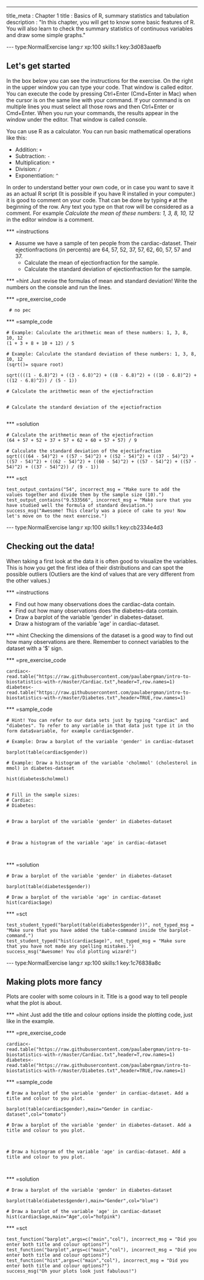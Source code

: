 --- 
title_meta  : Chapter 1
title       : Basics of R, summary statistics and tabulation
description : "In this chapter, you will get to know some basic features of R. You will also learn to check the summary statistics of continuous variables and draw some simple graphs."
 
--- type:NormalExercise lang:r xp:100 skills:1 key:3d083aaefb
## Let's get started
 
In the box below you can see the instructions for the exercise. On the right in the upper window you can type your code. That window is called editor. You can execute the code by pressing Ctrl+Enter (Cmd+Enter in Mac) when the cursor is on the same line with your command. If your command is on multiple lines you must select all those rows and then Ctrl+Enter or Cmd+Enter. When you run your commands, the results appear in the window under the editor. That window is called console.
 
You can use R as a calculator. You can run basic mathematical operations like this: 
 
- Addition: `+`
- Subtraction: `-`
- Multiplication: `*`
- Division: `/`
- Exponentiation: `^`
 
In order to understand better your own code, or in case you want to save it as an actual R script (It is possible if you have R installed in your computer.) it is good to comment on your code. That can be done by typing `#` at the beginning of the row. Any text you type on that row will be considered as a comment. For example _Calculate the mean of these numbers: 1, 3, 8, 10, 12_ in the editor window is a comment.
 
*** =instructions
 - Assume we have a sample of ten people from the cardiac-dataset. Their ejectionfractions (in percents) are 64, 57, 52, 37, 57, 62, 60, 57, 57 and 37. 
   - Calculate the mean of ejectionfraction for the sample. 
   - Calculate the standard deviation of ejectionfraction for the sample. 

*** =hint
Just revise the formulas of mean and standard deviation! Write the numbers on the console and run the lines.
 
*** =pre_exercise_code
```{r}
 # no pec
```
 
*** =sample_code
```{r}
# Example: Calculate the arithmetic mean of these numbers: 1, 3, 8, 10, 12
(1 + 3 + 8 + 10 + 12) / 5
 
# Example: Calculate the standard deviation of these numbers: 1, 3, 8, 10, 12
(sqrt()= square root)
 
sqrt((((1 - 6.8)^2) + ((3 - 6.8)^2) + ((8 - 6.8)^2) + ((10 - 6.8)^2) + ((12 - 6.8)^2)) / (5 - 1))
 
# Calculate the arithmetic mean of the ejectiofraction

 
# Calculate the standard deviation of the ejectiofraction
 

```
 
*** =solution
```{r}
# Calculate the arithmetic mean of the ejectiofraction
(64 + 57 + 52 + 37 + 57 + 62 + 60 + 57 + 57) / 9
 
# Calculate the standard deviation of the ejectiofraction
sqrt((((64 - 54)^2) + ((57 - 54)^2) + ((52 - 54)^2) + ((37 - 54)^2) + ((57 - 54)^2) + ((62 - 54)^2) + ((60 - 54)^2) + ((57 - 54)^2) + ((57 - 54)^2) + ((37 - 54)^2)) / (9 - 1))
```
 
*** =sct
```{r}
test_output_contains("54", incorrect_msg = "Make sure to add the values together and divide them by the sample size (10).")
test_output_contains("9.533566", incorrect_msg = "Make sure that you have studied well the formula of standard deviation.")
success_msg("Awesome! This clearly was a piece of cake to you! Now let's move on to the next exercise.")
```

--- type:NormalExercise lang:r xp:100 skills:1 key:cb2334e4d3
## Checking out the data! 
 
When taking a first look at the data it is often good to visualize the variables. This is how you get the first idea of their distributions and can spot the possible outliers (Outliers are the kind of values that are very different from the other values.) 
 
*** =instructions
 - Find out how many observations does the cardiac-data contain. 
 - Find out how many observations does the diabetes-data contain.
 - Draw a barplot of the variable 'gender' in diabetes-dataset.
 - Draw a histogram of the variable 'age' in cardiac-dataset.

*** =hint
Checking the dimensions of the dataset is a good way to find out how many observations are there. 
Remember to connect variables to the dataset with a '$' sign.
 
*** =pre_exercise_code
```{r}
cardiac<-read.table("https://raw.githubusercontent.com/paulabergman/intro-to-biostatistics-with-r/master/Cardiac.txt",header=T,row.names=1)
diabetes<-read.table("https://raw.githubusercontent.com/paulabergman/intro-to-biostatistics-with-r/master/Diabetes.txt",header=TRUE,row.names=1)
```
 
*** =sample_code
```{r}
# Hint! You can refer to our data sets just by typing "cardiac" and "diabetes". To refer to any variable in that data just type it in tho form data$variable, for example cardiac$gender.

# Example: Draw a barplot of the variable 'gender' in cardiac-dataset
 
barplot(table(cardiac$gender))
 
# Example: Draw a histogram of the variable 'cholmmol' (cholesterol in mmol) in diabetes-dataset
 
hist(diabetes$cholmmol)


# Fill in the sample sizes:
# Cardiac:
# Diabetes: 

 
# Draw a barplot of the variable 'gender' in diabetes-dataset
 

 
# Draw a histogram of the variable 'age' in cardiac-dataset
 
 
```
 
*** =solution
```{r}
# Draw a barplot of the variable 'gender' in diabetes-dataset
 
barplot(table(diabetes$gender))
 
# Draw a barplot of the variable 'age' in cardiac-dataset
hist(cardiac$age)
```
 
*** =sct
```{r}
test_student_typed("barplot(table(diabetes$gender))", not_typed_msg = "Make sure that you have added the table-command inside the barplot-command.")
test_student_typed("hist(cardiac$age)", not_typed_msg = "Make sure that you have not made any spelling mistakes.")
success_msg("Awesome! You old plotting wizard!")
```

--- type:NormalExercise lang:r xp:100 skills:1 key:1c76838a8c
## Making plots more fancy
 
Plots are cooler with some colours in it. Title is a good way to tell people what the plot is about.

*** =hint
Just add the title and colour options inside the plotting code, just like in the example.
 
*** =pre_exercise_code
```{r}
cardiac<-read.table("https://raw.githubusercontent.com/paulabergman/intro-to-biostatistics-with-r/master/Cardiac.txt",header=T,row.names=1)
diabetes<-read.table("https://raw.githubusercontent.com/paulabergman/intro-to-biostatistics-with-r/master/Diabetes.txt",header=TRUE,row.names=1)
```
 
*** =sample_code
```{r}
# Draw a barplot of the variable 'gender' in cardiac-dataset. Add a title and colour to you plot.
 
barplot(table(cardiac$gender),main="Gender in cardiac-dataset",col="tomato")

# Draw a barplot of the variable 'gender' in diabetes-dataset. Add a title and colour to you plot.
 

 
# Draw a histogram of the variable 'age' in cardiac-dataset. Add a title and colour to you plot.
 
 
```
 
*** =solution
```{r}
# Draw a barplot of the variable 'gender' in diabetes-dataset
 
barplot(table(diabetes$gender),main="Gender",col="blue")
 
# Draw a barplot of the variable 'age' in cardiac-dataset
hist(cardiac$age,main="Age",col="hotpink")
```
 
*** =sct
```{r}
test_function("barplot",args=c("main","col"), incorrect_msg = "Did you enter both title and colour options?")
test_function("barplot",args=c("main","col"), incorrect_msg = "Did you enter both title and colour options?")
test_function("hist",args=c("main","col"), incorrect_msg = "Did you enter both title and colour options?")
success_msg("Oh your plots look just fabulous!")
```

